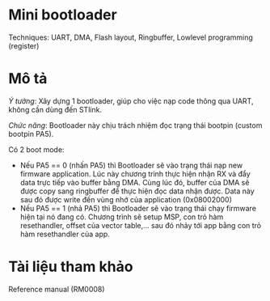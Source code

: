 
# Mini bootloader
Techniques: UART, DMA, Flash layout, Ringbuffer, Lowlevel programming (register)
# Mô tả
*Ý tưởng*: Xây dựng 1 bootloader, giúp cho việc nạp code thông qua UART, không cần dùng đến STlink.

*Chức năng*: Bootloader này chịu trách nhiệm đọc trạng thái bootpin (custom bootpin PA5). 

Có 2 boot mode:
- Nếu PA5 == 0 (nhấn PA5) thì Bootloader sẽ vào trạng thái nạp new firmware application. Lúc này chương trình thực hiện nhận RX và đẩy data trực tiếp vào buffer bằng DMA. Cùng lúc đó, buffer của DMA sẽ được copy sang ringbuffer để thực hiện đọc data nhận được. Data này sau đó được write đến vùng nhớ của application (0x08002000) 
- Nếu PA5 == 1 (nhả PA5) thì Bootloader sẽ vào trạng thái chạy firmware hiện tại nó đang có. Chương trình sẽ setup MSP, con trỏ hàm resethandler, offset của vector table,... sau đó nhảy tới app bằng con trỏ hàm resethandler của app.


# Tài liệu tham khảo
Reference manual (RM0008)

